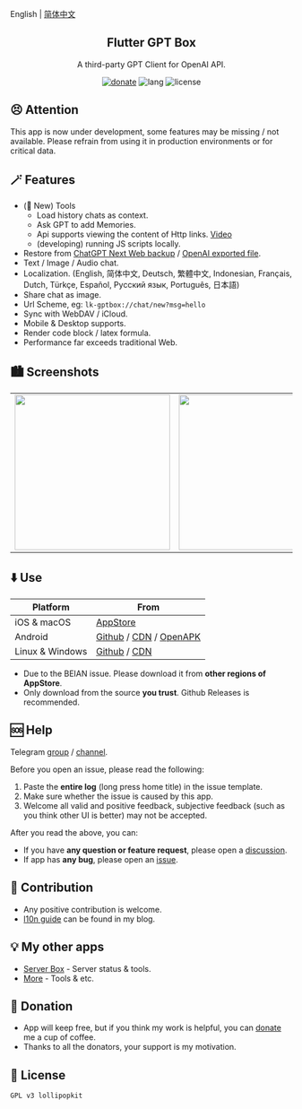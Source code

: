 English | [简体中文](README_zh.md)

<h2 align="center">Flutter GPT Box</h2>

<p align="center">
A third-party GPT Client for OpenAI API.
</p>

<!-- Badges-->
<p align="center">
  <a href="https://cdn.lpkt.cn/donate"><img alt="donate" src="https://img.shields.io/badge/donate-me-pink"></a>
  <img alt="lang" src="https://img.shields.io/badge/lang-dart-cyan">
  <img alt="license" src="https://img.shields.io/badge/license-GPLv3-yellow">
</p>

## 😣 Attention
This app is now under development, some features may be missing / not available.
Please refrain from using it in production environments or for critical data.


## 🪄 Features
- (🥳 New) Tools
  - Load history chats as context.
  - Ask GPT to add Memories.
  - Api supports viewing the content of Http links. [Video](https://cdn.lpkt.cn/gptbox/screenshot/tools.mp4)
  -  (developing) running JS scripts locally.
- Restore from [ChatGPT Next Web backup](https://github.com/ChatGPTNextWeb/ChatGPT-Next-Web) / [OpenAI exported file](https://chatgpt.com).
- Text / Image / Audio chat.
- Localization. (English, 简体中文, Deutsch, 繁體中文, Indonesian, Français, Dutch, Türkçe, Español, Русский язык, Português, 日本語)
- Share chat as image.
- Url Scheme, eg: `lk-gptbox://chat/new?msg=hello`
- Sync with WebDAV / iCloud.
- Mobile & Desktop supports.
- Render code block / latex formula.
- Performance far exceeds traditional Web.


## 🏙️ Screenshots
<table>
  <tr>
    <td><img width="277px" src="https://cdn.lolli.tech/gptbox/screenshot/1.jpg"></td>
    <td><img width="277px" src="https://cdn.lolli.tech/gptbox/screenshot/2.jpg"></td>
    <td><img width="277px" src="https://cdn.lolli.tech/gptbox/screenshot/3.jpg"></td>
    <td><img width="277px" src="https://cdn.lolli.tech/gptbox/screenshot/4.jpg"></td>
  </tr>
</table>


## ⬇️ Use

Platform | From
--- | ---
iOS & macOS | [AppStore](https://apps.apple.com/app/id6476033062)
Android | [Github](https://github.com/lollipopkit/flutter_gpt_box/releases) / [CDN](https://cdn.lolli.tech/gptbox/pkg/?order=desc) / [OpenAPK](https://www.openapk.net/gptbox/flutter.gpt.box/)
Linux & Windows | [Github](https://github.com/lollipopkit/flutter_gpt_box/releases) / [CDN](https://cdn.lolli.tech/gptbox/pkg/?order=desc)

- Due to the BEIAN issue. Please download it from **other regions of AppStore**.  
- Only download from the source **you trust**. Github Releases is recommended.


## 🆘 Help
Telegram [group](https://t.me/lpktg) / [channel](https://t.me/lpktc).

Before you open an issue, please read the following:
1. Paste the **entire log** (long press home title) in the issue template.
2. Make sure whether the issue is caused by this app.
3. Welcome all valid and positive feedback, subjective feedback (such as you think other UI is better) may not be accepted.

After you read the above, you can:
- If you have **any question or feature request**, please open a [discussion](https://github.com/lollipopkit/flutter_gpt_box/discussions/new/choose).  
- If app has **any bug**, please open an [issue](https://github.com/lollipopkit/flutter_gpt_box/issues/new).


## 🧱 Contribution
- Any positive contribution is welcome.
- [l10n guide](https://blog.lolli.tech/faq/) can be found in my blog.


## 💡 My other apps
- [Server Box](https://github.com/lollipopkit/flutter_server_box) - Server status & tools.
- [More](https://github.com/lollipopkit) - Tools & etc.


## 🎉 Donation
- App will keep free, but if you think my work is helpful, you can [donate](https://ko-fi.com/lollipopkit) me a cup of coffee.
- Thanks to all the donators, your support is my motivation.


## 📝 License
`GPL v3 lollipopkit`

